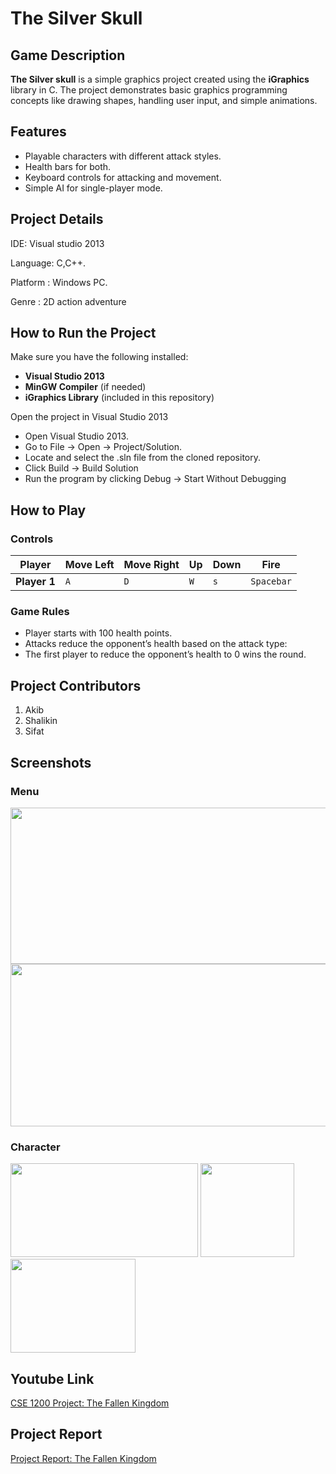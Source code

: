 # The Silver Skull

## Game Description

**The Silver skull** is a simple graphics project created using the **iGraphics** library in C. The project demonstrates basic graphics programming concepts like drawing shapes, handling user input, and simple animations.

## Features
- Playable characters with different attack styles.
- Health bars for both.
- Keyboard controls for attacking and movement.
- Simple AI for single-player mode.



## Project Details
IDE: Visual studio 2013

Language: C,C++.

Platform : Windows PC.

Genre : 2D action adventure


## How to Run the Project

Make sure you have the following installed:
- **Visual Studio 2013**
- **MinGW Compiler** (if needed)
- **iGraphics Library** (included in this repository)


Open the project in Visual Studio 2013
- Open Visual Studio 2013.
- Go to File → Open → Project/Solution.
- Locate and select the .sln file from the cloned repository.
- Click Build → Build Solution
- Run the program by clicking Debug → Start Without Debugging


## How to Play

### **Controls**
| Player       | Move Left | Move Right | Up | Down | Fire |
|-------------|----------|-----------|-----------|-------|------|
| **Player 1** | `A`      | `D`       | `W`       | `s`   | `Spacebar`  |


### **Game Rules**

- Player starts with 100 health points.
- Attacks reduce the opponent’s health based on the attack type:
- The first player to reduce the opponent’s health to 0 wins the round.


## Project Contributors

1. Akib
2. Shalikin
3. Sifat


## Screenshots

### **Menu**
<img src="https://github.com/user-attachments/assets/fb3fe3b5-d04b-4872-88c6-354e731a3324" width="600" height="250">
<img src="https://github.com/user-attachments/assets/6b394d15-e1a6-42e9-8586-b54986b22787" width="600" height="260">

### **Character**
<img src="https://github.com/user-attachments/assets/0a33c35a-d7ec-4093-8c1e-6b3060d58908" width="300" height="150">
<img src="https://github.com/user-attachments/assets/36cc8a3e-c561-4e66-a535-bbf9e89a25ad" width="150" height="150">
<img src="https://github.com/user-attachments/assets/f017c61f-38ad-45d7-a220-bb9cf2cfb7ff" width="200" height="150">

## Youtube Link
[CSE 1200 Project: The Fallen Kingdom](https://youtu.be/3g2uzboTRxc)

## Project Report
[Project Report: The Fallen Kingdom](https://docs.google.com/document/d/1upGvxuvAP-uEUQ4u6dcNasveLZvf-R_-/edit?usp=drive_link&ouid=101676094235054571251&rtpof=true&sd=true)
